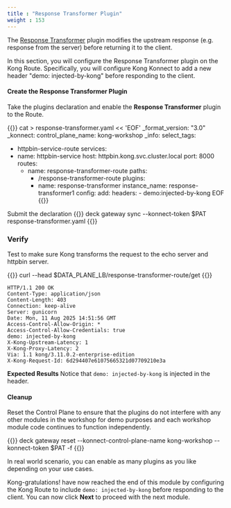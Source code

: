 ```yaml
---
title : "Response Transformer Plugin"
weight : 153
---
```


The [Response Transformer](https://docs.konghq.com/hub/kong-inc/response-transformer/) plugin modifies the upstream response (e.g. response from the server) before returning it to the client.

In this section, you will configure the Response Transformer plugin on the Kong Route. Specifically, you will configure Kong Konnect to add a new header "demo: injected-by-kong" before responding to the client.


#### Create the Response Transformer Plugin

Take the plugins declaration and enable the **Response Transformer** plugin to the Route.

{{<highlight>}}
cat > response-transformer.yaml << 'EOF'
_format_version: "3.0"
_konnect:
  control_plane_name: kong-workshop
_info:
  select_tags:
  - httpbin-service-route
services:
- name: httpbin-service
  host: httpbin.kong.svc.cluster.local
  port: 8000
  routes:
  - name: response-transformer-route
    paths:
    - /response-transformer-route
    plugins:
    - name: response-transformer
      instance_name: response-transformer1
      config:
        add:
          headers:
          - demo:injected-by-kong
EOF
{{</highlight>}}


Submit the declaration
{{<highlight>}}
deck gateway sync --konnect-token $PAT response-transformer.yaml
{{</highlight>}}


### Verify
Test to make sure Kong transforms the request to the echo server and httpbin server. 

{{<highlight>}}
curl --head $DATA_PLANE_LB/response-transformer-route/get
{{</highlight>}}

```
HTTP/1.1 200 OK
Content-Type: application/json
Content-Length: 403
Connection: keep-alive
Server: gunicorn
Date: Mon, 11 Aug 2025 14:51:56 GMT
Access-Control-Allow-Origin: *
Access-Control-Allow-Credentials: true
demo: injected-by-kong
X-Kong-Upstream-Latency: 1
X-Kong-Proxy-Latency: 2
Via: 1.1 kong/3.11.0.2-enterprise-edition
X-Kong-Request-Id: 6d294407e61075665321d07709210e3a
```


**Expected Results** Notice that ``demo: injected-by-kong`` is injected in the header.


#### Cleanup

Reset the Control Plane to ensure that the plugins do not interfere with any other modules in the workshop for demo purposes and each workshop module code continues to function independently.

{{<highlight>}}
deck gateway reset --konnect-control-plane-name kong-workshop --konnect-token $PAT -f
{{</highlight>}}

In real world scenario, you can enable as many plugins as you like depending on your use cases.

Kong-gratulations! have now reached the end of this module by configuring the Kong Route to include ``demo: injected-by-kong`` before responding to the client. You can now click **Next** to proceed with the next module.